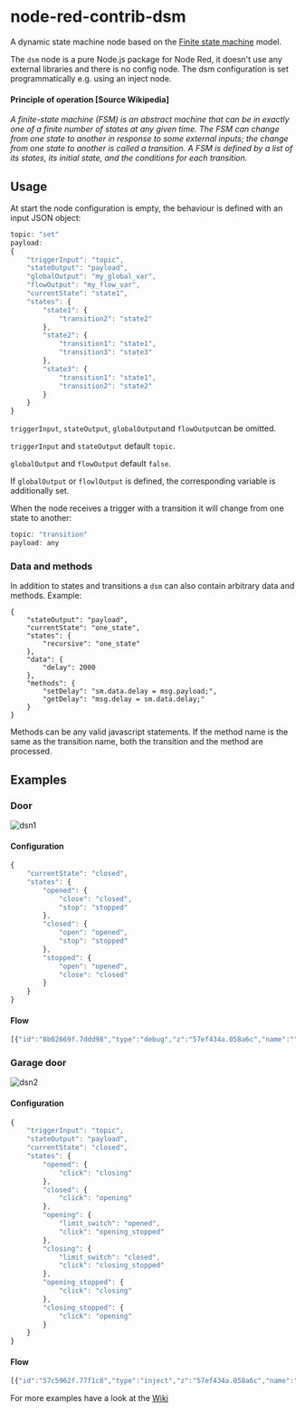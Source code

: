 # node-red-contrib-dsm
A dynamic state machine node based on the [Finite state machine](https://en.wikipedia.org/wiki/Finite-state_machine) model.

The `dsm` node is a pure Node.js package for Node Red, it doesn't use any external libraries and there is no config node. The dsm configuration is set programmatically e.g. using an inject node. 

#### Principle of operation [Source Wikipedia]
*A finite-state machine (FSM) is an abstract machine that can be in exactly one of a finite number of states at any given time. The FSM can change from one state to another in response to some external inputs; the change from one state to another is called a transition. A FSM is defined by a list of its states, its initial state, and the conditions for each transition.*

## Usage

At start the node configuration is empty, the behaviour is defined with an input JSON object:

```js
topic: "set"
payload:
{
    "triggerInput": "topic",
    "stateOutput": "payload",
    "globalOutput": "my_global_var",
    "flowOutput": "my_flow_var",
    "currentState": "state1",
    "states": {
        "state1": {
            "transition2": "state2"
        },
        "state2": {
            "transition1": "state1",
            "transition3": "state3"
        },
        "state3": {
            "transition1": "state1",
            "transition2": "state2"
        }
    }
}
```

`triggerInput`, `stateOutput`, `globalOutput`and `flowOutput`can be omitted.

`triggerInput` and `stateOutput` default `topic`.

`globalOutput` and `flowOutput` default `false`.

If `globalOutput` or  `flowlOutput` is defined, the corresponding variable is additionally set.

When the node receives a trigger with a transition it will change from one state to another:

```js
topic: "transition"
payload: any
```

### Data and methods

In addition to states and transitions a `dsm` can also contain arbitrary data and methods.
Example:

```
{
    "stateOutput": "payload",
    "currentState": "one_state",
    "states": {
        "recursive": "one_state"
    },
    "data": {
        "delay": 2000
    },
    "methods": {
        "setDelay": "sm.data.delay = msg.payload;",
        "getDelay": "msg.delay = sm.data.delay;"
    }
}
```
Methods can be any valid javascript statements. If the method name is the same as the transition name, both the transition and the method are processed.

##  Examples

### Door

![dsn1](https://user-images.githubusercontent.com/5056710/41049308-e9fa0dc8-69b0-11e8-8b0a-0c27109ec324.jpeg)

#### Configuration

```js
{
    "currentState": "closed",
    "states": {
        "opened": {
            "close": "closed",
            "stop": "stopped"
        },
        "closed": {
            "open": "opened",
            "stop": "stopped"
        },
        "stopped": {
            "open": "opened",
            "close": "closed"
        }
    }
}
```

#### Flow

```js
[{"id":"8b02669f.7ddd98","type":"debug","z":"57ef434a.058a6c","name":"","active":true,"tosidebar":true,"console":false,"tostatus":false,"complete":"payload","x":510,"y":940,"wires":[]},{"id":"68c0e2d5.3b798c","type":"inject","z":"57ef434a.058a6c","name":"open","topic":"open","payload":"your open payload","payloadType":"str","repeat":"","crontab":"","once":false,"onceDelay":0.1,"x":110,"y":940,"wires":[["3b0c292.2da33d6"]]},{"id":"cc79a219.ec7d6","type":"inject","z":"57ef434a.058a6c","name":"set","topic":"set","payload":"{\"currentState\":\"closed\",\"states\":{\"opened\":{\"close\":\"closed\",\"stop\":\"stopped\"},\"closed\":{\"open\":\"opened\",\"stop\":\"stopped\"},\"stopped\":{\"open\":\"opened\",\"close\":\"closed\"}}}","payloadType":"json","repeat":"","crontab":"","once":true,"onceDelay":0.1,"x":110,"y":880,"wires":[["3b0c292.2da33d6"]]},{"id":"fae17b11.e48a88","type":"inject","z":"57ef434a.058a6c","name":"close","topic":"close","payload":"your close payload","payloadType":"str","repeat":"","crontab":"","once":false,"onceDelay":0.1,"x":110,"y":980,"wires":[["3b0c292.2da33d6"]]},{"id":"3b0c292.2da33d6","type":"dsm","z":"57ef434a.058a6c","name":"door","x":310,"y":940,"wires":[["8b02669f.7ddd98"]]},{"id":"caac460e.2942c8","type":"inject","z":"57ef434a.058a6c","name":"stop","topic":"stop","payload":"your stop payload","payloadType":"str","repeat":"","crontab":"","once":false,"onceDelay":0.1,"x":110,"y":1020,"wires":[["3b0c292.2da33d6"]]}]
```

### Garage door

![dsn2](https://user-images.githubusercontent.com/5056710/41049656-b68dd748-69b1-11e8-820b-84ff3c9015c3.jpeg)

#### Configuration

```js
{
    "triggerInput": "topic",
    "stateOutput": "payload",
    "currentState": "closed",
    "states": {
        "opened": {
            "click": "closing"
        },
        "closed": {
            "click": "opening"
        },
        "opening": {
            "limit_switch": "opened",
            "click": "opening_stopped"
        },
        "closing": {
            "limit_switch": "closed",
            "click": "closing_stopped"
        },
        "opening_stopped": {
            "click": "closing"
        },
        "closing_stopped": {
            "click": "opening"
        }
    }
}
```

#### Flow

```js
[{"id":"57c5962f.77f1c8","type":"inject","z":"57ef434a.058a6c","name":"set","topic":"set","payload":"{\"triggerInput\":\"topic\",\"stateOutput\":\"payload\",\"currentState\":\"closed\",\"states\":{\"opened\":{\"click\":\"closing\"},\"closed\":{\"click\":\"opening\"},\"opening\":{\"limit_switch\":\"opened\",\"click\":\"opening_stopped\"},\"closing\":{\"limit_switch\":\"closed\",\"click\":\"closing_stopped\"},\"opening_stopped\":{\"click\":\"closing\"},\"closing_stopped\":{\"click\":\"opening\"}}}","payloadType":"json","repeat":"","crontab":"","once":true,"onceDelay":0.1,"x":90,"y":640,"wires":[["1501e603.fdbeba"]]},{"id":"1501e603.fdbeba","type":"dsm","z":"57ef434a.058a6c","name":"garage door","x":250,"y":680,"wires":[["468070c4.8247","2125cea7.329542"]]},{"id":"468070c4.8247","type":"debug","z":"57ef434a.058a6c","name":"","active":true,"tosidebar":true,"console":false,"tostatus":false,"complete":"false","x":430,"y":740,"wires":[]},{"id":"4744a8a3.28aec8","type":"inject","z":"57ef434a.058a6c","name":"click","topic":"click","payload":"","payloadType":"date","repeat":"","crontab":"","once":false,"onceDelay":0.1,"x":90,"y":680,"wires":[["1501e603.fdbeba"]]},{"id":"379cd28e.34076e","type":"link in","z":"57ef434a.058a6c","name":"from timer","links":["4c183a20.342304"],"x":115,"y":720,"wires":[["1501e603.fdbeba"]]},{"id":"4c183a20.342304","type":"link out","z":"57ef434a.058a6c","name":"to dsm","links":["379cd28e.34076e"],"x":775,"y":740,"wires":[]},{"id":"5a467385.1c0bcc","type":"comment","z":"57ef434a.058a6c","name":"motor simulation","info":"","x":440,"y":640,"wires":[]},{"id":"2125cea7.329542","type":"change","z":"57ef434a.058a6c","name":"","rules":[{"t":"set","p":"payload","pt":"msg","to":"payload = \"opening\" or payload = \"closing\" ? payload : \"reset\"","tot":"jsonata"}],"action":"","property":"","from":"","to":"","reg":false,"x":440,"y":680,"wires":[["23d5eb3e.3f4fa4"]]},{"id":"23d5eb3e.3f4fa4","type":"trigger","z":"57ef434a.058a6c","op1":"","op2":"limit_switch","op1type":"nul","op2type":"str","duration":"5","extend":false,"units":"s","reset":"reset","bytopic":"topic","name":"","x":620,"y":680,"wires":[["77a5a197.e301e"]]},{"id":"77a5a197.e301e","type":"change","z":"57ef434a.058a6c","name":"","rules":[{"t":"set","p":"topic","pt":"msg","to":"payload","tot":"msg"}],"action":"","property":"","from":"","to":"","reg":false,"x":640,"y":740,"wires":[["4c183a20.342304"]]}]
```

For more examples have a look at the [Wiki](https://github.com/cflurin/node-red-contrib-dsm/wiki)
